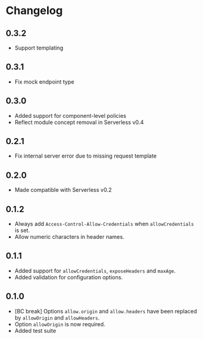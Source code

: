 # Changelog

## 0.3.2

* Support templating

## 0.3.1

* Fix mock endpoint type

## 0.3.0

* Added support for component-level policies
* Reflect module concept removal in Serverless v0.4

## 0.2.1

* Fix internal server error due to missing request template

## 0.2.0

* Made compatible with Serverless v0.2

## 0.1.2

* Always add `Access-Control-Allow-Credentials` when `allowCredentials` is set.
* Allow numeric characters in header names.

## 0.1.1

* Added support for `allowCredentials`, `exposeHeaders` and `maxAge`.
* Added validation for configuration options.

## 0.1.0

* [BC break] Options `allow.origin` and `allow.headers` have been replaced by `allowOrigin` and `allowHeaders`.
* Option `allowOrigin` is now required.
* Added test suite
